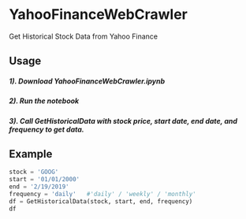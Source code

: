 # YahooFinanceWebCrawler
Get Historical Stock Data from Yahoo Finance

## Usage
##### 1). Download YahooFinanceWebCrawler.ipynb
##### 2). Run the notebook
##### 3). Call GetHistoricalData with stock price, start date, end date, and frequency to get data.

## Example
```python
stock = 'GOOG'
start = '01/01/2000'
end = '2/19/2019'
frequency = 'daily'   #'daily' / 'weekly' / 'monthly'
df = GetHistoricalData(stock, start, end, frequency)
df
```

